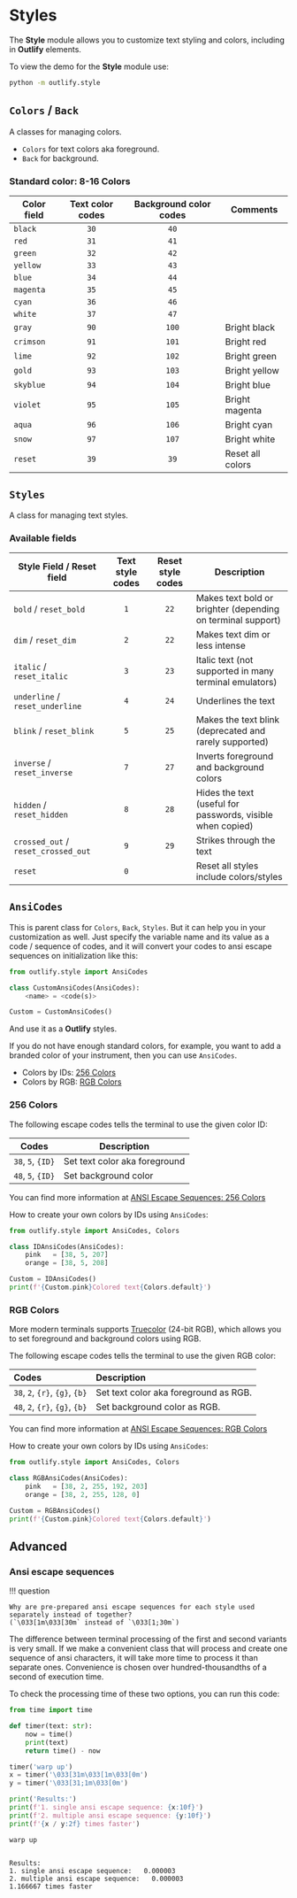 # Styles

The **Style** module allows you to customize text styling and colors,
including in **Outlify** elements.

To view the demo for the **Style** module use:

```sh
python -m outlify.style
```

## `Colors` / `Back`

A classes for managing colors.

* `Colors` for text colors aka foreground.
* `Back` for background.

### Standard color: 8-16 Colors

| Color field | Text color codes | Background color codes | Comments         |
|-------------|:----------------:|:----------------------:|------------------|
| `black`     |       `30`       |          `40`          |
| `red`       |       `31`       |          `41`          |
| `green`     |       `32`       |          `42`          |
| `yellow`    |       `33`       |          `43`          |
| `blue`      |       `34`       |          `44`          |
| `magenta`   |       `35`       |          `45`          |
| `cyan`      |       `36`       |          `46`          |
| `white`     |       `37`       |          `47`          |
| `gray`      |       `90`       |         `100`          | Bright black     |
| `crimson`   |       `91`       |         `101`          | Bright red       |
| `lime`      |       `92`       |         `102`          | Bright green     |
| `gold`      |       `93`       |         `103`          | Bright yellow    |
| `skyblue`   |       `94`       |         `104`          | Bright blue      |
| `violet`    |       `95`       |         `105`          | Bright magenta   |
| `aqua`      |       `96`       |         `106`          | Bright cyan      |
| `snow`      |       `97`       |         `107`          | Bright white     |
| `reset`     |       `39`       |          `39`          | Reset all colors |

## `Styles`

A class for managing text styles.

### Available fields

| Style Field / Reset field           | Text style codes | Reset style codes | Description                                                 |
|-------------------------------------|:----------------:|:-----------------:|-------------------------------------------------------------|
| `bold` / `reset_bold`               |       `1`        |       `22`        | Makes text bold or brighter (depending on terminal support) |
| `dim` / `reset_dim`                 |       `2`        |       `22`        | Makes text dim or less intense                              |
| `italic` / `reset_italic`           |       `3`        |       `23`        | Italic text (not supported in many terminal emulators)      |
| `underline` / `reset_underline`     |       `4`        |       `24`        | Underlines the text                                         |
| `blink` / `reset_blink`             |       `5`        |       `25`        | Makes the text blink (deprecated and rarely supported)      |
| `inverse` / `reset_inverse`         |       `7`        |       `27`        | Inverts foreground and background colors                    |
| `hidden` / `reset_hidden`           |       `8`        |       `28`        | Hides the text (useful for passwords, visible when copied)  |
| `crossed_out` / `reset_crossed_out` |       `9`        |       `29`        | Strikes through the text                                    |
| `reset`                             |       `0`        |                   | Reset all styles include colors/styles                      |

## `AnsiCodes`

This is parent class for `Colors`, `Back`, `Styles`. 
But it can help you in your customization as well. 
Just specify the variable name and its value as a code / sequence of codes,
and it will convert your codes to ansi escape sequences on initialization
like this:

```python
from outlify.style import AnsiCodes

class CustomAnsiCodes(AnsiCodes):
    <name> = <code(s)>

Custom = CustomAnsiCodes()
```

And use it as a **Outlify** styles.

If you do not have enough standard colors, for example, you want to add
a branded color of your instrument, then you can use `AnsiCodes`.

* Colors by IDs: [256 Colors](#256-colors) 
* Colors by RGB: [RGB Colors](#rgb-colors) 

### 256 Colors
The following escape codes tells the terminal to use the given color ID:

| Codes             | Description                   |
|-------------------|-------------------------------|
| `38`, `5`, `{ID}` | Set text color aka foreground |
| `48`, `5`, `{ID}` | Set background color          |

You can find more information at [ANSI Escape Sequences: 256 Colors](https://gist.github.com/fnky/458719343aabd01cfb17a3a4f7296797#256-colors)

How to create your own colors by IDs using `AnsiCodes`:
```python
from outlify.style import AnsiCodes, Colors

class IDAnsiCodes(AnsiCodes):
    pink   = [38, 5, 207]
    orange = [38, 5, 208]

Custom = IDAnsiCodes()
print(f'{Custom.pink}Colored text{Colors.default}')
```

### RGB Colors

More modern terminals supports [Truecolor](https://en.wikipedia.org/wiki/Color_depth#True_color_.2824-bit.29) (24-bit RGB), which allows you to set foreground and background colors using RGB.

The following escape codes tells the terminal to use the given RGB color:

| Codes                          | Description                           |
|:-------------------------------|:--------------------------------------|
| `38`, `2`, `{r}`, `{g}`, `{b}` | Set text color aka foreground as RGB. |
| `48`, `2`, `{r}`, `{g}`, `{b}` | Set background color as RGB.          |

You can find more information at [ANSI Escape Sequences: RGB Colors](https://gist.github.com/fnky/458719343aabd01cfb17a3a4f7296797#rgb-colors)

How to create your own colors by IDs using `AnsiCodes`:
```python
from outlify.style import AnsiCodes, Colors

class RGBAnsiCodes(AnsiCodes):
    pink   = [38, 2, 255, 192, 203]
    orange = [38, 2, 255, 128, 0]

Custom = RGBAnsiCodes()
print(f'{Custom.pink}Colored text{Colors.default}')
```

## Advanced
### Ansi escape sequences

!!! question

    Why are pre-prepared ansi escape sequences for each style used separately instead of together?
    (`\033[1m\033[30m` instead of `\033[1;30m`)

The difference between terminal processing of the first and second variants
is very small. If we make a convenient class that will process and create
one sequence of ansi characters, it will take more time to process it than
separate ones. Convenience is chosen over hundred-thousandths of a second
of execution time.

To check the processing time of these two options, you can run this code:

```python
from time import time

def timer(text: str):
    now = time()
    print(text)
    return time() - now

timer('warp up')
x = timer('\033[31m\033[1m\033[0m')
y = timer('\033[31;1m\033[0m')

print('Results:')
print(f'1. single ansi escape sequence: {x:10f}')
print(f'2. multiple ansi escape sequence: {y:10f}')
print(f'{x / y:2f} times faster')
```

<div class="result" markdown>

```
warp up


Results:
1. single ansi escape sequence:   0.000003
2. multiple ansi escape sequence:   0.000003
1.166667 times faster
```

</div>